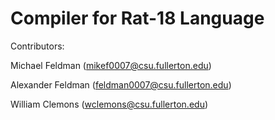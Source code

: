 # Compiler for Rat-18 Language

Contributors:

Michael Feldman (mikef0007@csu.fullerton.edu)

Alexander Feldman (feldman0007@csu.fullerton.edu)

William Clemons (wclemons@csu.fullerton.edu)
